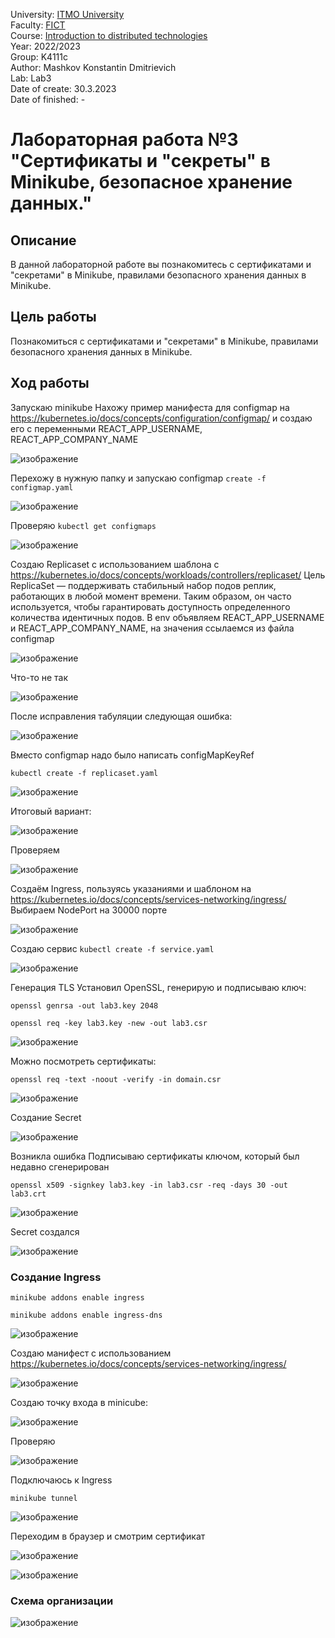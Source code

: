 
University: [ITMO University](https://itmo.ru/ru/)  
Faculty: [FICT](https://fict.itmo.ru)  
Course: [Introduction to distributed technologies](https://github.com/itmo-ict-faculty/introduction-to-distributed-technologies)  
Year: 2022/2023  
Group: K4111c  
Author: Mashkov Konstantin Dmitrievich  
Lab: Lab3  
Date of create: 30.3.2023  
Date of finished: -

# Лабораторная работа №3 "Сертификаты и "секреты" в Minikube, безопасное хранение данных."

## Описание
В данной лабораторной работе вы познакомитесь с сертификатами и "секретами" в Minikube, правилами безопасного хранения данных в Minikube.

## Цель работы
Познакомиться с сертификатами и "секретами" в Minikube, правилами безопасного хранения данных в Minikube.

## Ход работы

Запускаю minikube
Нахожу пример манифеста для configmap на https://kubernetes.io/docs/concepts/configuration/configmap/ и создаю его с переменными REACT_APP_USERNAME, REACT_APP_COMPANY_NAME

![изображение](https://user-images.githubusercontent.com/90138874/229293750-84e1eab7-67e0-4835-a91a-18ed190021e7.png)

 
Перехожу в нужную папку и запускаю configmap
`create -f configmap.yaml`

![изображение](https://user-images.githubusercontent.com/90138874/229293760-3a811ba1-e0e8-48fa-874f-e24bfa7acd96.png)

 
Проверяю
`kubectl get configmaps`

![изображение](https://user-images.githubusercontent.com/90138874/229293764-974ec00c-f62b-4ade-8c5d-76be0280a2e3.png)

 
Создаю Replicaset с использованием шаблона с https://kubernetes.io/docs/concepts/workloads/controllers/replicaset/
Цель ReplicaSet — поддерживать стабильный набор подов реплик, работающих в любой момент времени. Таким образом, он часто используется, чтобы гарантировать доступность определенного количества идентичных подов.
В env объявляем REACT_APP_USERNAME и REACT_APP_COMPANY_NAME, на значения ссылаемся из файла configmap

![изображение](https://user-images.githubusercontent.com/90138874/229293772-1ee62640-02d4-4df0-a2dd-b445b5e21fb5.png)

 
Что-то не так


![изображение](https://user-images.githubusercontent.com/90138874/229293780-6d2a1033-c49c-4c4a-9ed5-5fb6448a0113.png)

 
После исправления табуляции следующая ошибка:

![изображение](https://user-images.githubusercontent.com/90138874/229293787-12bdf004-27e1-445f-ac07-e3b9fa49dbb9.png)

 
Вместо configmap надо было написать configMapKeyRef

`kubectl create -f replicaset.yaml`

![изображение](https://user-images.githubusercontent.com/90138874/229293796-6db1fc94-6296-4b61-b9da-b8b09b4b7efc.png)

 
Итоговый вариант:

![изображение](https://user-images.githubusercontent.com/90138874/229293805-2d583a4f-ef89-4b67-8fba-f820e05df0e8.png)

 
Проверяем
 
 ![изображение](https://user-images.githubusercontent.com/90138874/229293811-5e97f51b-e4a1-4a3f-8543-4f978b6b8f42.png)


Создаём Ingress, пользуясь указаниями и шаблоном на https://kubernetes.io/docs/concepts/services-networking/ingress/
Выбираем NodePort на 30000 порте

![изображение](https://user-images.githubusercontent.com/90138874/229293818-42e2a9ea-51a5-401f-a18b-088212c528e2.png)

 
Создаю сервис
`kubectl create -f service.yaml`

![изображение](https://user-images.githubusercontent.com/90138874/229293824-25cfd07a-1dcd-4432-b630-75ab48f804ea.png)

 
Генерация TLS
Установил OpenSSL, генерирую и подписываю ключ:

`openssl genrsa -out lab3.key 2048`

`openssl req -key lab3.key -new -out lab3.csr`

![изображение](https://user-images.githubusercontent.com/90138874/229293832-a0db2a95-488c-4d73-9fca-74796c383af2.png)

 
Можно посмотреть сертификаты:

`openssl req -text -noout -verify -in domain.csr`

![изображение](https://user-images.githubusercontent.com/90138874/229293851-17e8b8a7-e3c7-40e2-859c-2c13abb4c44d.png)

 
Создание Secret

![изображение](https://user-images.githubusercontent.com/90138874/229293855-5962d385-dc24-467f-a71f-44ee398d04e5.png)

 
Возникла ошибка
Подписываю сертификаты ключом, который был недавно сгенерирован

`openssl x509 -signkey lab3.key -in lab3.csr -req -days 30 -out lab3.crt`

![изображение](https://user-images.githubusercontent.com/90138874/229293874-2a09f23a-5506-4d79-a5f8-721180711518.png)

 
Secret создался

![изображение](https://user-images.githubusercontent.com/90138874/229293879-6e248fb5-3dc0-4af1-bd83-0faed7fc6978.png)

 
### Создание Ingress

`minikube addons enable ingress`

`minikube addons enable ingress-dns`

![изображение](https://user-images.githubusercontent.com/90138874/229293893-e3baca70-46ff-4f22-a465-1a7108041fab.png)

 
Создаю манифест с использованием https://kubernetes.io/docs/concepts/services-networking/ingress/

![изображение](https://user-images.githubusercontent.com/90138874/229293895-4fd56cfa-9ed2-4758-9efa-7915c63f20c7.png)

 
Создаю точку входа в minicube:

![изображение](https://user-images.githubusercontent.com/90138874/229293899-1eb0a887-9a98-415a-a6f8-dcf631f73565.png)

 
Проверяю

![изображение](https://user-images.githubusercontent.com/90138874/229293911-30dac557-a7bf-44b8-9dd4-29d87476f536.png)

 
Подключаюсь к Ingress 

`minikube tunnel`

![изображение](https://user-images.githubusercontent.com/90138874/229293921-152546ad-0328-49e6-9818-686a40a3caa2.png)

 
Переходим в браузер и смотрим сертификат

![изображение](https://user-images.githubusercontent.com/90138874/229293932-f5165d55-ef8f-4527-ae03-7a69bcca444f.png)

 ![изображение](https://user-images.githubusercontent.com/90138874/229293935-709ced0c-f327-4489-b161-d47c219de69a.png)

### Схема организации

![изображение](https://user-images.githubusercontent.com/90138874/229293944-bbcd2476-3710-4b66-85e6-d71eecb1a7b1.png)

 
